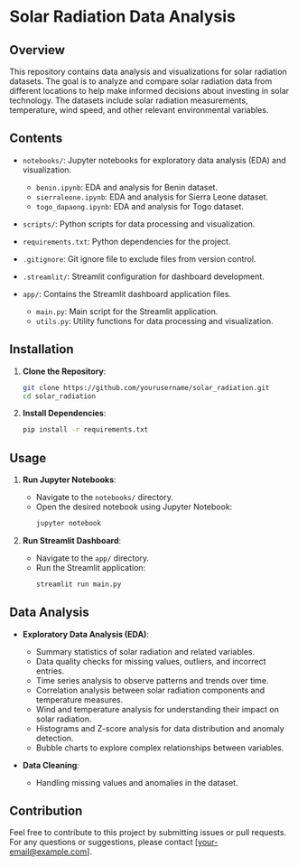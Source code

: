 

# Solar Radiation Data Analysis

## Overview

This repository contains data analysis and visualizations for solar radiation datasets. The goal is to analyze and compare solar radiation data from different locations to help make informed decisions about investing in solar technology. The datasets include solar radiation measurements, temperature, wind speed, and other relevant environmental variables.

## Contents

- `notebooks/`: Jupyter notebooks for exploratory data analysis (EDA) and visualization.
  - `benin.ipynb`: EDA and analysis for Benin dataset.
  - `sierraleone.ipynb`: EDA and analysis for Sierra Leone dataset.
  - `togo_dapaong.ipynb`: EDA and analysis for Togo dataset.
  
- `scripts/`: Python scripts for data processing and visualization.

- `requirements.txt`: Python dependencies for the project.

- `.gitignore`: Git ignore file to exclude files from version control.

- `.streamlit/`: Streamlit configuration for dashboard development.

- `app/`: Contains the Streamlit dashboard application files.
  - `main.py`: Main script for the Streamlit application.
  - `utils.py`: Utility functions for data processing and visualization.

## Installation

1. **Clone the Repository**:
   ```bash
   git clone https://github.com/yourusername/solar_radiation.git
   cd solar_radiation
   ```

2. **Install Dependencies**:
   ```bash
   pip install -r requirements.txt
   ```

## Usage

1. **Run Jupyter Notebooks**:
   - Navigate to the `notebooks/` directory.
   - Open the desired notebook using Jupyter Notebook:
     ```bash
     jupyter notebook
     ```

2. **Run Streamlit Dashboard**:
   - Navigate to the `app/` directory.
   - Run the Streamlit application:
     ```bash
     streamlit run main.py
     ```

## Data Analysis

- **Exploratory Data Analysis (EDA)**:
  - Summary statistics of solar radiation and related variables.
  - Data quality checks for missing values, outliers, and incorrect entries.
  - Time series analysis to observe patterns and trends over time.
  - Correlation analysis between solar radiation components and temperature measures.
  - Wind and temperature analysis for understanding their impact on solar radiation.
  - Histograms and Z-score analysis for data distribution and anomaly detection.
  - Bubble charts to explore complex relationships between variables.

- **Data Cleaning**:
  - Handling missing values and anomalies in the dataset.



## Contribution

Feel free to contribute to this project by submitting issues or pull requests.
For any questions or suggestions, please contact [your-email@example.com].

